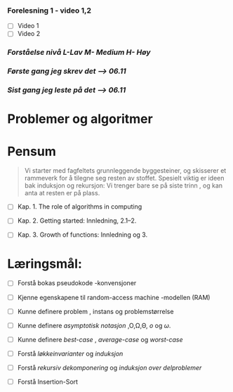 ### Forelesning 1 - video 1,2

-   [ ] Video 1
-   [ ] Video 2

### _Forståelse nivå L-Lav M- Medium H- Høy_

### _Første gang jeg skrev det --> **06.11**_
### _Sist gang jeg leste på det --> **06.11**_

# **Problemer og algoritmer**

# Pensum
> Vi starter med fagfeltets grunnleggende byggesteiner, og skisserer et rammeverk for
å tilegne seg resten av stoffet. Spesielt viktig er ideen bak induksjon og rekursjon:
Vi trenger bare se på siste trinn , og kan anta at resten er på plass.


- [ ] Kap. 1. The role of algorithms in computing

- [ ] Kap. 2. Getting started: Innledning, 2.1–2.

- [ ] Kap. 3. Growth of functions: Innledning og 3.

# **Læringsmål:**

- [ ] Forstå bokas pseudokode -konvensjoner
- [ ] Kjenne egenskapene til random-access machine -modellen (RAM)
- [ ] Kunne definere problem , instans og problemstørrelse

- [ ] Kunne definere _asymptotisk notasjon_ ,O,Ω,Θ, _o_ og _ω_.

- [ ] Kunne definere _best-case_ , _average-case_ og _worst-case_

- [ ] Forstå _løkkeinvarianter_ og _induksjon_

- [ ] Forstå _rekursiv dekomponering_ og _induksjon over delproblemer_


- [ ] Forstå Insertion-Sort

